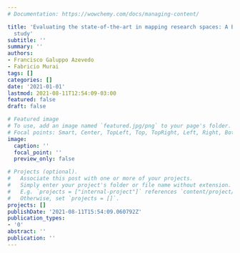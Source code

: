 ```yaml
---
# Documentation: https://wowchemy.com/docs/managing-content/

title: 'Evaluating the state-of-the-art in mapping research spaces: A Brazilian case
  study'
subtitle: ''
summary: ''
authors:
- Francisco Galuppo Azevedo
- Fabricio Murai
tags: []
categories: []
date: '2021-01-01'
lastmod: 2021-08-11T12:54:09-03:00
featured: false
draft: false

# Featured image
# To use, add an image named `featured.jpg/png` to your page's folder.
# Focal points: Smart, Center, TopLeft, Top, TopRight, Left, Right, BottomLeft, Bottom, BottomRight.
image:
  caption: ''
  focal_point: ''
  preview_only: false

# Projects (optional).
#   Associate this post with one or more of your projects.
#   Simply enter your project's folder or file name without extension.
#   E.g. `projects = ["internal-project"]` references `content/project/deep-learning/index.md`.
#   Otherwise, set `projects = []`.
projects: []
publishDate: '2021-08-11T15:54:09.060792Z'
publication_types:
- '0'
abstract: ''
publication: ''
---
```

